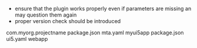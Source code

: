 - ensure that the plugin works properly even if parameters are missing an may question them again
- proper version check should be introduced

com.myorg.projectname
  package.json
  mta.yaml
  myui5app
    package.json
    ui5.yaml
    webapp
